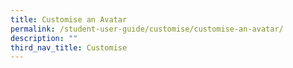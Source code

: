 ```yaml
---
title: Customise an Avatar
permalink: /student-user-guide/customise/customise-an-avatar/
description: ""
third_nav_title: Customise
---
```

